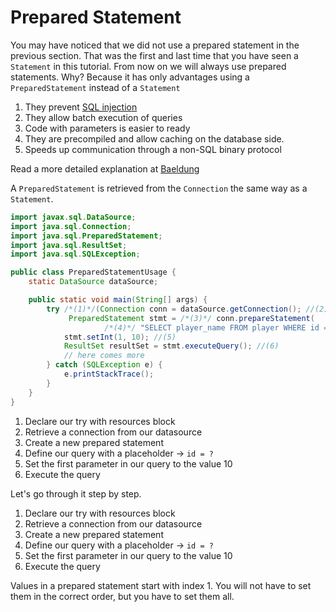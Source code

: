 # Prepared Statement

You may have noticed that we did not use a prepared statement in the previous section. That was the first and last time
that you have seen a `Statement` in this tutorial. From now on we will always use prepared statements. Why? Because it
has only advantages using a `PreparedStatement` instead of a `Statement`

1. They prevent [SQL injection](https://www.w3schools.com/sql/sql_injection.asp)
2. They allow batch execution of queries
3. Code with parameters is easier to ready
4. They are precompiled and allow caching on the database side.
5. Speeds up communication through a non-SQL binary protocol

Read a more detailed explanation at [Baeldung](https://www.baeldung.com/java-statement-preparedstatement)

A `PreparedStatement` is retrieved from the `Connection` the same way as a `Statement`.

```java
import javax.sql.DataSource;
import java.sql.Connection;
import java.sql.PreparedStatement;
import java.sql.ResultSet;
import java.sql.SQLException;

public class PreparedStatementUsage {
    static DataSource dataSource;

    public static void main(String[] args) {
        try /*(1)*/(Connection conn = dataSource.getConnection(); //(2)
             PreparedStatement stmt = /*(3)*/ conn.prepareStatement( 
                     /*(4)*/ "SELECT player_name FROM player WHERE id = ?")) {
            stmt.setInt(1, 10); //(5)
            ResultSet resultSet = stmt.executeQuery(); //(6)
            // here comes more
        } catch (SQLException e) {
            e.printStackTrace();
        }
    }
}
```

1. Declare our try with resources block
2. Retrieve a connection from our datasource
3. Create a new prepared statement
4. Define our query with a placeholder -> `id = ?`
5. Set the first parameter in our query to the value 10
6. Execute the query


Let's go through it step by step.

1. Declare our try with resources block
2. Retrieve a connection from our datasource
3. Create a new prepared statement
4. Define our query with a placeholder -> `id = ?`
5. Set the first parameter in our query to the value 10
6. Execute the query

Values in a prepared statement start with index 1. You will not have to set them in the correct order, but you have to
set them all.
